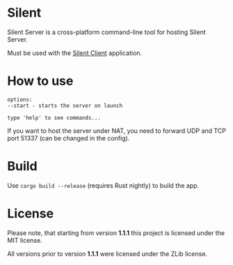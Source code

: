 # Silent

Silent Server is a cross-platform command-line tool for hosting Silent Server.

Must be used with the [Silent Client](https://github.com/Flone-dnb/silent-rs) application.

# How to use

```
options:
--start - starts the server on launch

type 'help' to see commands...
```

If you want to host the server under NAT, you need to forward UDP and TCP port 51337 (can be changed in the config).

# Build

Use `cargo build --release` (requires Rust nightly) to build the app.

# License

Please note, that starting from version **1.1.1** this project is licensed under the MIT license.

All versions prior to version **1.1.1** were licensed under the ZLib license.
